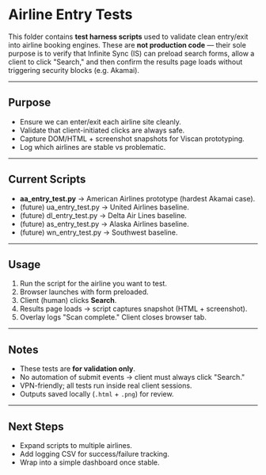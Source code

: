 # Airline Entry Tests

This folder contains **test harness scripts** used to validate clean entry/exit 
into airline booking engines. These are **not production code** — their sole purpose 
is to verify that Infinite Sync (IS) can preload search forms, allow a client to 
click "Search," and then confirm the results page loads without triggering security 
blocks (e.g. Akamai).

---

## Purpose
- Ensure we can enter/exit each airline site cleanly.
- Validate that client-initiated clicks are always safe.
- Capture DOM/HTML + screenshot snapshots for Viscan prototyping.
- Log which airlines are stable vs problematic.

---

## Current Scripts
- **aa_entry_test.py** → American Airlines prototype (hardest Akamai case).
- (future) ua_entry_test.py → United Airlines baseline.
- (future) dl_entry_test.py → Delta Air Lines baseline.
- (future) as_entry_test.py → Alaska Airlines baseline.
- (future) wn_entry_test.py → Southwest baseline.

---

## Usage
1. Run the script for the airline you want to test.
2. Browser launches with form preloaded.
3. Client (human) clicks **Search**.
4. Results page loads → script captures snapshot (HTML + screenshot).
5. Overlay logs "Scan complete." Client closes browser tab.

---

## Notes
- These tests are **for validation only**.
- No automation of submit events → client must always click "Search."
- VPN-friendly; all tests run inside real client sessions.
- Outputs saved locally (`.html` + `.png`) for review.

---

## Next Steps
- Expand scripts to multiple airlines.
- Add logging CSV for success/failure tracking.
- Wrap into a simple dashboard once stable.
